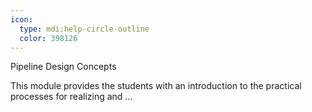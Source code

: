 ```yaml
---
icon:
  type: mdi:help-circle-outline
  color: 398126
---
```


Pipeline Design Concepts

This module provides the students with an introduction to the practical processes for realizing and  ... 
